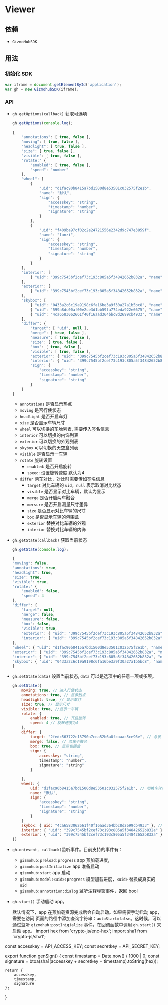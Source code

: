 # Viewer

## 依赖

- `GizmoHubSDK`


## 用法

### 初始化 SDK

```js
var iframe = document.getElementById('application');
var gh = new GizmohubSDK(iframe);
```

### API

- `gh.getOptions(callback)` 获取可选项

    ```js
    gh.getOptions(console.log);

    {
        "annotations": [ true, false ],
        "moving": [ true, false ],
        "headlight": [ true, false ],
        "size": [ true, false ],
        "visible": [ true, false ],
        "rotate:" {
            "enabled": [ true, false ],
            "speed": "number"
        },
        "wheel": [
            {
                "uid": "d1fac90b8415a7bd1500d8e53501c032575f2e1b",
                "name": "默认",
                "sign": {
                    "accesskey": "string",
                    "timestamp": "number",
                    "signature": "string"
                }
            },
            {
                "uid": "f409ba97cf02c2e24721556e2342d9c747e3859f",
                "name": "lunzi",
                "sign": {
                    "accesskey": "string",
                    "timestamp": "number",
                    "signature": "string"
                }
            }
        ],
        "interior": [
            { "uid": "399c7545bf2cef73c193c805a5f34842652b832a", "name": "默认" }
        ],
        "exterior": [
            { "uid": "399c7545bf2cef73c193c805a5f34842652b832a", "name": "默认" }
        ],
        "skybox": [
            { "uid": "0433a2c6c19a9198c6fa16be3a9f30a27a1b5bc8", "name": "展厅" },
            { "uid": "599a8dc00af00e2ce3d1bb59fa774eda922e6675", "name": "停机坪" },
            { "uid": "4ca6583062661f40f16aad364bbc8d2699cb4933", "name": "废弃船厂" }
        ],
        "differ": {
            "target": [ "uid", null ],
            "merge": [ true, false ],
            "measure": [ true, false ],
            "size": [ true, false ],
            "box": [ true, false ],
            "visible": [ true, false ],
            "exterior": { "uid": "399c7545bf2cef73c193c805a5f34842652b832a", "name": "默认" },
            "interior": { "uid": "399c7545bf2cef73c193c805a5f34842652b832a", "name": "默认" },
            "sign": {
                "accesskey": "string",
                "timestamp": "number",
                "signature": "string"
            }
        }
    }
    ```

    - `annotations` 是否显示热点
    - `moving` 是否行使状态
    - `headlight` 是否开启车灯
    - `size` 是否显示车辆尺寸
    - `wheel` 可以切换的车胎列表, 需要传入签名信息
    - `interior` 可以切换的内饰列表
    - `exterior` 可以切换的外观列表
    - `skybox` 可以切换的天空盒列表
    - `visible` 是否显示一车辆
    - `rotate` 旋转设置
        - `enabled`: 是否开启旋转
        - `speed`: 设置旋转速度 默认为4
    - `differ` 两车对比，对比时需要传如签名信息
        - `target` 对比车辆的 `uid`，`null` 表示取消对比状态
        - `visible` 是否显示对比车辆，默认为显示
        - `merge` 是否开启两车融合
        - `mersure` 是否开启测量尺寸差异
        - `size` 是否显示对比车辆的尺寸
        - `box` 是否显示车辆的包围盒
        - `exterior` 替换对比车辆的外观
        - `interior` 替换对比车辆的内饰


- `gh.getState(callback)` 获取当前状态

    ```js
    gh.getState(console.log);

    {
    "moving": false,
    "annotations": true,
    "headlight": true,
    "size": true,
    "visible": true,
    "rotate:" {
        "enabled": false,
        "speed": 4
    },
    "differ": {
        "target": null,
        "merge": false,
        "measure": false,
        "box": false,
        "visible": true,
        "exterior": { "uid": "399c7545bf2cef73c193c805a5f34842652b832a", "name": "默认" },
        "interior": { "uid": "399c7545bf2cef73c193c805a5f34842652b832a", "name": "默认" }
    },
    "wheel": { "uid": "d1fac90b8415a7bd1500d8e53501c032575f2e1b", "name": "默认" },
    "exterior": { "uid": "399c7545bf2cef73c193c805a5f34842652b832a", "name": "默认" },
    "interior": { "uid": "399c7545bf2cef73c193c805a5f34842652b832a", "name": "默认" },
    "skybox": { "uid": "0433a2c6c19a9198c6fa16be3a9f30a27a1b5bc8", "name": "展厅" }
    }
    ```


- `gh.setState(data)` 设置当前状态, `data` 可以是选项中的任意一项或多项。

    ```js
    gh.setState({
        moving: true, // 进入行使状态
        annotations: true, // 显示热点
        headlight: true, // 显示车灯
        size: true, // 显示尺寸
        visible: true, //显示一车辆
        rotate: {
            enabled: true, // 开启旋转
            speed: 4 // 旋转速度为4
        },
        differ: {
            target: "2fedc563722c13790a7cea52b6a8fcaaac5ce96e", // 与该 uid 的车进行对比
            merge: false, // 两车不融合
            box: true, // 显示包围盒
            sign: {
                accesskey: "string",
                timestamp": "number",
                signature": "string"
            }

        },
        wheel: {
            uid: "d1fac90b8415a7bd1500d8e53501c032575f2e1b", // 切换车轮的uid
            name: "默认",
            sign: {
                "accesskey": "string",
                "timestamp": "number",
                "signature": "string"
            }
        }
        skybox: { uid: "4ca6583062661f40f16aad364bbc8d2699cb4933" }, // 切换天空盒
        interior: { "uid": "399c7545bf2cef73c193c805a5f34842652b832a" }, // 更换内饰的uid
        exterior: { "uid": "399c7545bf2cef73c193c805a5f34842652b832a" } // 更换外观的uid
    })
    ```


- `gh.on(event, callback)`监听事件。目前支持的事件有：
  - `gizmohub:preload:progress` app 预加载进度,
  - `gizmohub:postInitialize` app 准备启动
  - `gizmohub:start` app 启动
  - `gizmohub:model:<uid>:progress` 模型加载进度，`<uid>` 替换成真实的 `uid`
  - `gizmohub:annotation:dialog` 监听注释弹窗事件，返回 bool

- `gh.start()` 手动启动 app。

  默认情况下，app 在预加载资源完成后会自动启动。如果需要手动启动 app，需要在访问
  页面的路径中添加查询字符串：`autoStart=false`。这时候，可以通过监听
  `gizmohub:postInigialize` 事件，在回调函数中调用 `gh.start()` 来启动 app。
import hex from 'crypto-js/enc-hex';
import sha1 from 'crypto-js/sha1';

const accesskey = API_ACCESS_KEY;
const secretkey = API_SECRET_KEY;

export function genSign() {
    const timestamp = Date.now() / 1000 | 0;
    const signature = btoa(sha1(accesskey + secretkey + timestamp).toString(hex));

    return {
        accesskey,
        timestamp,
        signature
    };
}
